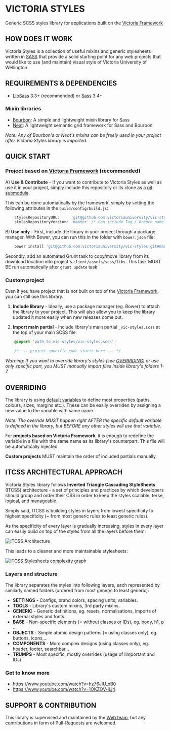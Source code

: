# VICTORIA STYLES

Generic SCSS styles library for applications built on the [Victoria Framework](https://github.com/victoriauniversity/vic-framework)



## HOW DOES IT WORK

Victoria Styles is a collection of useful mixins and generic stylesheets written in [SASS](http://sass-lang.com/) that provide a solid starting point for any web projects that would like to use (and maintain) visual style of Victoria University of Wellington.


## REQUIREMENTS & DEPENDENCIES

- [LibSass](https://github.com/sass/libsass) 3.3+ (recommended) or [Sass](https://github.com/sass/sass) 3.4+


### Mixin libraries

- [Bourbon](https://github.com/thoughtbot/bourbon): A simple and lightweight mixin library for Sass
- [Neat](https://github.com/thoughtbot/neat): A lightweight semantic grid framework for Sass and Bourbon

*Note: Any of Bourbon's or Neat's mixins can be freely used in your project after Victoria Styles library is imported.*



## QUICK START

### Project based on [Victoria Framework](https://github.com/victoriauniversity/vic-framework) (recommended)

A) **Use & Contribute** - If you want to contribute to Victoria Styles as well as use it in your project, simply include this repository or its clone as a [git submodule](http://blogs.atlassian.com/2013/03/git-submodules-workflows-tips/). 

This can be done automatically by the framework, simply by setting the following attributes in the `build/config/build.js`:

```javascript
    stylesRepositoryURL:     'git@github.com:victoriauniversity/vic-styles.git', 
    stylesRepositoryVersion: 'master' /* Can include Tag / Branch name / Commit hash */
```

B) **Use only** - First, include the library in your project through a package manager. With Bower, you can run this in the folder with `bower.json` file:

```bash
    bower install 'git@github.com:victoriauniversity/vic-styles.git#master' --save
```

Secondly, add an automated Grunt task to copy/move library from its download location into project's `client/assets/sass/libs`. This task MUST BE run automatically after `grunt update` task.


### Custom project

Even if you have project that is not built on top of the [Victoria Framework](https://github.com/victoriauniversity/vic-framework), you can still use this library.

1. **Include library** - Ideally, use a package manager (eg. Bower) to attach the library to your project. This will also allow you to keep the library updated it more easily when new releases come out.

2. **Import main partial** - Include library's main partial `_vic-styles.scss` at the top of your main SCSS file:

```scss
    @import 'path_to_vic-styles/vic-styles.scss';

    /* ... project-specific code starts here ... */
```

*Warning: If you want to override library's styles (see [OVERRIDING](#overriding)) or use only specific part, you MUST manually import files inside library's folders 1-7.*



## OVERRIDING

The library is using [default variables](https://robots.thoughtbot.com/sass-default) to define most properties (paths, colours, sizes, margins etc.). These can be easily overriden by assigning a new value to the variable with same name. 

_Note: The override MUST happen right AFTER the specific default variable is defined in the library, but BEFORE any other styles will use that variable._

For **projects based on Victoria Framework**, it is enough to redefine the variable in a file with the same name as its library's counterpart. This file will be automatically injected

**Custom projects** MUST maintain the order of included partials manually.



## ITCSS ARCHITECTURAL APPROACH

Victoria Styles library follows **Inverted Triangle Cascading StyleSheets** (ITCSS) architecture - a set of principles and practices by which developers should group and order their CSS in order to keep the styles scalable, terse, logical, and manageable.

Simply said, ITCSS is building styles in layers from lowest specificity to highest specificity (~ from most generic rules to least generic rules). 

As the specificity of every layer is gradually increasing, styles in every layer can easily build on top of the styles from all the layers before them: 

![ITCSS Architecture](http://technotif.com/wp-content/uploads/2015/04/Manage-Large-CSS-Projects-With-ITCSS.jpg)

This leads to a cleaner and more maintainable stylesheets:

![ITCSS Stylesheets complexity graph](https://willianjusten.com.br/assets/img/itcss/itcss.png)

### Layers and structure

The library separates the styles into following layers, each represented by similarly named folders (ordered from most generic to least generic):

 - **SETTINGS** - Configs, brand colors, spacing units, variables.
 - **TOOLS** - Library's custom mixins, 3rd party mixins.
 - **GENERIC** - Generic definitions, eg. resets, normalisations, imports of external styles and fonts. 
 - **BASE** - Non-specific elements (= without classes or IDs), eg. body, h1, p ...
 - **OBJECTS** - Simple atomic design patterns (= using classes only), eg. buttons, icons,...
 - **COMPONENTS** - More complex designs (using classes only), eg. header, footer, searchbar...
 - **TRUMPS** - Most specific, mostly overrides (usage of !important and IDs).


### Get to know more

- https://www.youtube.com/watch?v=hz76JIU_xB0
- https://www.youtube.com/watch?v=1OKZOV-iLj4


## SUPPORT & CONTRIBUTION

This library is supervised and maintained by the [Web team](http://www.victoria.ac.nz/search?q=WEB+DEVELOPMENT&site=people_search_collection), but any contributions in form of Pull-Requests are welcomed.
